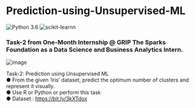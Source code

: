 # Prediction-using-Unsupervised-ML
![Python 3.6](https://img.shields.io/badge/Python-3.6-brightgreen.svg) 
![scikit-learnn](https://img.shields.io/badge/Library-Scikit_Learn-orange.svg)
### Task-2 from One-Month Internship @ GRIP The Sparks Foundation as a Data Science and Business Analytics Intern. <br>
![image](https://user-images.githubusercontent.com/69631311/115844831-e06afb80-a43d-11eb-9dc5-c61ea6731cbe.png) <br>

Task-2: Prediction using Unsupervised ML <br>
● From the given ‘Iris’ dataset, predict the optimum number of clusters and represent it visually. <br>
● Use R or Python or perform this task <br>
● Dataset : https://bit.ly/3kXTdox
